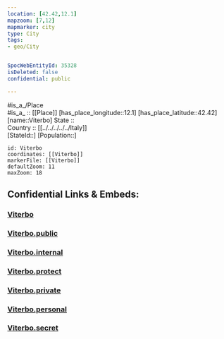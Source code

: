```yaml
---
location: [42.42,12.1] 
mapzoom: [7,12] 
mapmarker: city 
type: City
tags:
- geo/City


SpocWebEntityId: 35328
isDeleted: false
confidential: public

---
```

#is_a_/Place  
#is_a_ :: [[Place]] 
[has_place_longitude::12.1] 
[has_place_latitude::42.42] 
[name::Viterbo] 
State ::  
Country :: [[../../../../../Italy]]  
[StateId::] 
[Population::] 



```leaflet
id: Viterbo
coordinates: [[Viterbo]] 
markerFile: [[Viterbo]] 
defaultZoom: 11 
maxZoom: 18
```


## Confidential Links & Embeds: 

### [Viterbo](/_Standards/Earth/Continent/Europe/Europe~South/Italy/regions~Italy/Lazio/Viterbo.Province/City/Viterbo.md) 

### [Viterbo.public](/_public/Earth/Continent/Europe/Europe~South/Italy/regions~Italy/Lazio/Viterbo.Province/City/Viterbo.public.md) 

### [Viterbo.internal](/_internal/Earth/Continent/Europe/Europe~South/Italy/regions~Italy/Lazio/Viterbo.Province/City/Viterbo.internal.md) 

### [Viterbo.protect](/_protect/Earth/Continent/Europe/Europe~South/Italy/regions~Italy/Lazio/Viterbo.Province/City/Viterbo.protect.md) 

### [Viterbo.private](/_private/Earth/Continent/Europe/Europe~South/Italy/regions~Italy/Lazio/Viterbo.Province/City/Viterbo.private.md) 

### [Viterbo.personal](/_personal/Earth/Continent/Europe/Europe~South/Italy/regions~Italy/Lazio/Viterbo.Province/City/Viterbo.personal.md) 

### [Viterbo.secret](/_secret/Earth/Continent/Europe/Europe~South/Italy/regions~Italy/Lazio/Viterbo.Province/City/Viterbo.secret.md)

